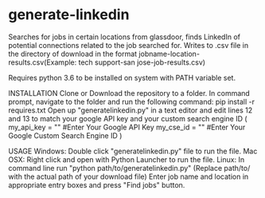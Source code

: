 # generate-linkedin
Searches for jobs in certain locations from glassdoor, finds LinkedIn of potential connections related to the job searched for.
Writes to .csv file in the directory of download in the format jobname-location-results.csv(Example: tech support-san jose-job-results.csv)

Requires python 3.6 to be installed on system with PATH variable set.

INSTALLATION
Clone or Download the repository to a folder.
In command prompt, navigate to the folder and run the following command:
    pip install -r requires.txt
Open up "generatelinkedin.py" in a text editor and edit lines 12 and 13 to match your google API key and your custom search engine ID
(
    my_api_key = "" #Enter Your Google API Key
    my_cse_id = ""  #Enter Your Google Custom Search Engine ID
)


USAGE 
Windows: Double click "generatelinkedin.py" file to run the file.
Mac OSX: Right click and open with Python Launcher to run the file.
Linux: In command line run "python path/to/generatelinkedin.py" (Replace path/to/ with the actual path of your download file)
Enter job name and location in appropriate entry boxes and press "Find jobs" button.

